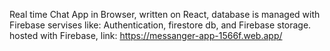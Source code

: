 Real time Chat App in Browser, written on React, database is managed with Firebase servises like: Authentication, firestore db, and Firebase storage.
hosted with Firebase, link: https://messanger-app-1566f.web.app/
